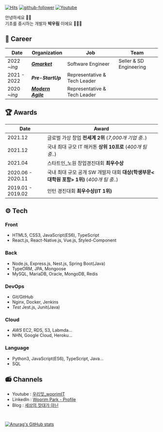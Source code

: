 [![Hits](https://hits.seeyoufarm.com/api/count/incr/badge.svg?url=https%3A%2F%2Fgithub.com%2Fwoorim960&count_bg=%2379C83D&title_bg=%23555555&icon=&icon_color=%23E7E7E7&title=hits&edge_flat=false)](https://github.com/woorim960)
[![github-follower](https://img.shields.io/github/followers/woorim960?style=social)](https://github.com/woorim960)
[![Youtube](https://img.shields.io/youtube/channel/subscribers/UCS0F25vig_sPIQXMiK8IdSg?style=social&link=https://www.youtube.com/channel/UCS0F25vig_sPIQXMiK8IdSg)](https://www.youtube.com/channel/UCS0F25vig_sPIQXMiK8IdSg)

안녕하세요 👋🏻  
기초를 중시하는 개발자 **박우림** 이에요 🧑🏻‍💻 

## 💼 Career
| Date | Organization | Job | Team |
| - | - | - | - |
| 2022 *~ing* | ***[Gmarket](https://gmarketcareers.com/)*** | Software Engineer | Seller & SD Engineering |
| 2021 - 2022 | ***Pre-StartUp*** | Representative & Tech Leader |  |
| 2020 *~ing* | ***[Modern Agile](https://modern-agile-official-client.vercel.app/)*** | Representative & Tech Leader | |

## 🏆 Awards
| Date | Award |
| - | - |
| 2021.12 | 글로벌 가상 창업 **전세계 2위** (<i>7,000개 기업 중..</i>) |
| 2021.12 | 국내 최대 규모 IT 해커톤 **상위 10프로** (<i>400개 팀 중..</i>) |
| 2021.04 | 스타트인_노원 창업경진대회 **최우수상** |
| 2020.06 - 2020.11 | 국내 최대 규모 공개 SW 개발자 대회 **대상(학생부문<대학원 포함> 1위)** (<i>400개 팀 중..</i>) |
| 2019.01 - 2019.02 | 인턴 경진대회 **최우수상(IT 1위)** |

## ⚙️ Tech
### Front
- HTML5, CSS3, JavaScript(ES6), TypeScript
- React.js, React-Native.js, Vue.js, Styled-Component

### Back
- Node.js, Express.js, Nest.js, Spring Boot(Java)
- TypeORM, JPA, Mongoose
- MySQL, MariaDB, Oracle, MongoDB, Redis

### DevOps
- Git/GitHub
- Nginx, Docker, Jenkins
- *Test* Jest.js, Junit(Java)

### Cloud
- *AWS* EC2, RDS, S3, Labmda...
- NHN, Google Cloud, Heroku...

### Language
- Python3, JavaScript(ES6), TypeScript, Java...
- SQL

## 📻 Channels
- Youtube : [우리밋_woorimIT](https://www.youtube.com/channel/UCS0F25vig_sPIQXMiK8IdSg)
- LinkedIn : [Woorim Park - Profile](https://www.linkedin.com/in/woorim-park-003b51216/)
- Blog : [세상의 잣대가 아닌](https://blog.naver.com/dnfla420)

<br>

[![Anurag's GitHub stats](https://github-readme-stats.vercel.app/api?username=woorim960&theme=merko)](https://github.com/anuraghazra/github-readme-stats)

